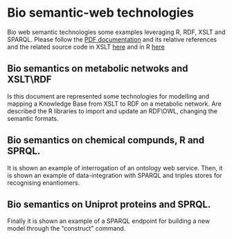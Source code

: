 # Bio semantic-web technologies
Bio web semantic technologies some examples leveraging R, RDF, XSLT and SPARQL. Please follow the [PDF documentation](https://github.com/lodeguns/BioSemanticTech/blob/master/Bio%20Semantic%20%20Source%20Code.R) and its relative references and the related source code in XSLT [here](https://github.com/lodeguns/BioSemanticTech/tree/master/KEGG%20XSLT) and in R [here](https://github.com/lodeguns/BioSemanticTech/blob/master/Bio%20Semantic%20%20Source%20Code.R)

## Bio semantics on metabolic netwoks and XSLT\RDF
Is this document are represented some technologies for modelling and mapping a Knowledge Base from XSLT to RDF on a metabolic network. Are described the R libraries to import and update an RDF\OWL, changing the semantic formats.

## Bio semantics on chemical compunds, R and SPRQL.
It is shown an example of interrogation of an ontology web service. Then, it is shown an example of data-integration with SPARQL and triples stores for recognising enantiomers.

## Bio semantics on Uniprot proteins and SPRQL.
Finally it is shown an example of a SPARQL endpoint for building a new model through the “construct” command.
